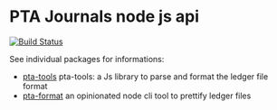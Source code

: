 # PTA Journals node js api

[![Build Status](https://github.com/kajyr/pta-tools/workflows/test/badge.svg)](https://github.com/kajyr/pta-tools/actions)

See individual packages for informations:

- [pta-tools](pta-tools/README.md) pta-tools: a Js library to parse and format the ledger file format
- [pta-format](pta-tools/README.md) an opinionated node cli tool to prettify ledger files
